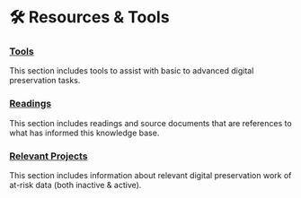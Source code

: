 # 🛠️ Resources & Tools

### [Tools](tools.md)

This section includes tools to assist with basic to advanced digital preservation tasks.

### [Readings](readings.md)

This section includes readings and source documents that are references to what has informed this knowledge base.

### [Relevant Projects](relevant-projects.md)

This section includes information about relevant digital preservation work of at-risk data (both inactive & active).
